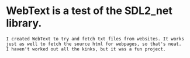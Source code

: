 # WebText is a test of the SDL2_net library.
	I created WebText to try and fetch txt files from websites. It works just as well to fetch the source html for webpages, so that's neat.
	I haven't worked out all the kinks, but it was a fun project.
